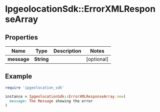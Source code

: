 # IpgeolocationSdk::ErrorXMLResponseArray

## Properties

| Name | Type | Description | Notes |
| ---- | ---- | ----------- | ----- |
| **message** | **String** |  | [optional] |

## Example

```ruby
require 'ipgeolocation_sdk'

instance = IpgeolocationSdk::ErrorXMLResponseArray.new(
  message: The Message showing the error
)
```

